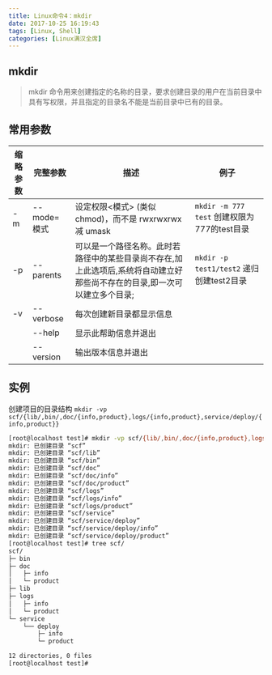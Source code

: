 ```yaml
---
title: Linux命令4：mkdir
date: 2017-10-25 16:19:43
tags: [Linux, Shell]
categories: [Linux满汉全席]
---
```


## mkdir

> mkdir 命令用来创建指定的名称的目录，要求创建目录的用户在当前目录中具有写权限，并且指定的目录名不能是当前目录中已有的目录。

## 常用参数

| 缩略参数 | 完整参数  | 描述 | 例子
| --- | --- | --- | ---
| -m | --mode=模式 | 设定权限<模式> (类似 chmod)，而不是 rwxrwxrwx 减 umask | `mkdir -m 777 test` 创建权限为777的test目录
| -p | --parents | 可以是一个路径名称。此时若路径中的某些目录尚不存在,加上此选项后,系统将自动建立好那些尚不存在的目录,即一次可以建立多个目录; | `mkdir -p test1/test2` 递归创建test2目录
| -v | --verbose | 每次创建新目录都显示信息
| |  --help  | 显示此帮助信息并退出
| |  --version | 输出版本信息并退出

## 实例
创建项目的目录结构
`mkdir -vp scf/{lib/,bin/,doc/{info,product},logs/{info,product},service/deploy/{info,product}}`

```bash
[root@localhost test]# mkdir -vp scf/{lib/,bin/,doc/{info,product},logs/{info,product},service/deploy/{info,product}}
mkdir: 已创建目录 “scf”
mkdir: 已创建目录 “scf/lib”
mkdir: 已创建目录 “scf/bin”
mkdir: 已创建目录 “scf/doc”
mkdir: 已创建目录 “scf/doc/info”
mkdir: 已创建目录 “scf/doc/product”
mkdir: 已创建目录 “scf/logs”
mkdir: 已创建目录 “scf/logs/info”
mkdir: 已创建目录 “scf/logs/product”
mkdir: 已创建目录 “scf/service”
mkdir: 已创建目录 “scf/service/deploy”
mkdir: 已创建目录 “scf/service/deploy/info”
mkdir: 已创建目录 “scf/service/deploy/product”
[root@localhost test]# tree scf/
scf/
├─ bin
├─ doc
│   ├─ info
│   └─ product
├─ lib
├─ logs
│   ├─ info
│   └─ product
└─ service
    └── deploy
        ├─ info
        └─ product

12 directories, 0 files
[root@localhost test]#

```
